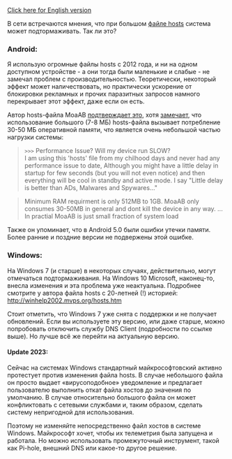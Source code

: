 [Click here for English version](hosts_file_performance_en.md)

В сети встречаются мнения, что при большом [файле hosts](hosts_file_ru.md) система может подтормаживать. Так ли это?

### Android:
Я использую огромные файлы hosts с 2012 года, и ни на одном доступном устройстве - а они тогда были маленькие и слабые - не замечал проблем с производительностью. Теоретически, некоторый эффект может наличествовать, но практически ускорение от блокировки рекламных и прочих паразитных запросов намного перекрывает этот эффект, даже если он есть.

Автор hosts-файла MoaAB [подтверждает это](https://forum.xda-developers.com/showthread.php?t=1916098), хотя [замечает](https://forum.xda-developers.com/showpost.php?p=62564889&postcount=3313), что использование большого (7-8 МБ) hosts-файла вызывает потребление 30-50 МБ оперативной памяти, что является очень небольшой частью нагрузки системы:

> ``>>>`` Performance Issue? Will my device run SLOW?<br>
> I am using this 'hosts' file from my chilhood days and never had any performance issue to date, Although you might have a little delay in startup for few seconds (but you will not even notice) and then everything will be cool in standby and active mode. I say "Little delay is better than ADs, Malwares and Spywares..."

> Minimum RAM requirment is only 512MB to 1GB. MoaAB only consumes 30-50MB in general and dont kill the device in any way. ... In practial MoaAB is just small fraction of system load

Также он упоминает, что в Android 5.0 были ошибки утечки памяти. Более ранние и поздние версии не подвержены этой ошибке.


### Windows: 
На Windows 7 (и старше) в некоторых случаях, действительно, могут отмечаться подтормаживания. На Windows 10 Microsoft, наконец-то, внесла изменения и эта проблема уже неактуальна. Подробнее смотрите у автора файла hosts с 20-летней (!) историей: http://winhelp2002.mvps.org/hosts.htm 

Стоит отметить, что Windows 7 уже снята с поддержки и не получает обновлений. Если вы используете эту версию, или даже старше, можно попробовать отключить службу DNS Client (подробности по ссылке выше). Но лучше всё же перейти на актуальную версию.

#### Update 2023:

Сейчас на системах Windows стандартный майкрософтовский активно протестует против изменения файла hosts. В случае небольшого файла он просто выдает «вирусоподобное» уведомление и предлагает пользователю выполнить откат файла хостов до значения по умолчанию. В случае относительно большого файла он может конфликтовать с сетевыми службами и, таким образом, сделать систему непригодной для использования.

Поэтому не изменяйте непосредственно файл хостов в системе Windows. Майкрософт хочет, чтобы их телеметрия была запущена и работала. Но можно использовать промежуточный инструмент, такой как Pi-hole, внешний DNS или какое-то другое решение.
